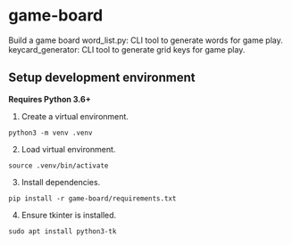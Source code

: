 # game-board
Build a game board
word_list.py: CLI tool to generate words for game play.
keycard_generator: CLI tool to generate grid keys for game play.


## Setup development environment
__Requires Python 3.6+__

1. Create a virtual environment. 
```
python3 -m venv .venv
```
2. Load virtual environment.
```
source .venv/bin/activate
```
3. Install dependencies.
```
pip install -r game-board/requirements.txt
```
4. Ensure tkinter is installed.
```
sudo apt install python3-tk
```